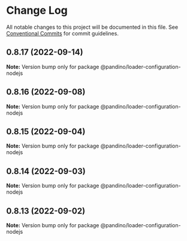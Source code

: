 # Change Log

All notable changes to this project will be documented in this file.
See [Conventional Commits](https://conventionalcommits.org) for commit guidelines.

## 0.8.17 (2022-09-14)

**Note:** Version bump only for package @pandino/loader-configuration-nodejs

## 0.8.16 (2022-09-08)

**Note:** Version bump only for package @pandino/loader-configuration-nodejs

## 0.8.15 (2022-09-04)

**Note:** Version bump only for package @pandino/loader-configuration-nodejs

## 0.8.14 (2022-09-03)

**Note:** Version bump only for package @pandino/loader-configuration-nodejs

## 0.8.13 (2022-09-02)

**Note:** Version bump only for package @pandino/loader-configuration-nodejs
